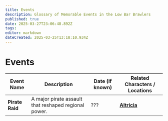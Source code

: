 ```yaml
---
title: Events
description: Glossary of Memorable Events in the Low Bar Brawlers
published: true
date: 2025-03-27T23:06:48.892Z
tags: 
editor: markdown
dateCreated: 2025-03-25T13:18:10.934Z
---
```


# Events

| Event Name         | Description | Date (if known) | Related Characters / Locations |
|--------------------|------------|----------------|--------------------------------|
| **Pirate Raid**   | A major pirate assault that reshaped regional power. | ??? | **[Altricia](/locations/altricia)** |

